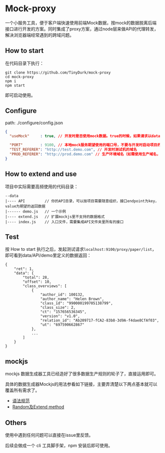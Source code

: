 # Mock-proxy

一个小服务工具，便于客户端快速使用前端Mock数据，按mock的数据脱离后端接口进行开发的方案。同时集成了proxy方案，通过node层来做API的代理转发，解决浏览器端经常遇到的跨域问题。

## How to start

在代码目录下执行：

```
git clone https://github.com/TinyDurk/mock-proxy
cd mock-proxy
npm i
npm start
```

即可启动使用。

## Configure

path: ./configure/config.json

```json
{
  "useMock"     : true, // 开发时是否使用mock数据。true的时候，如果请求以data API里key为endpoint的接口，则使用mock数据，否则使用后端接口实际数据。false则统一使用后端接口实际数据。

  "PORT"        : 9100, // 本地mock服务期望使用的端口号，不要与开发时启动项目的node端口一致，否则端口会被占用。
  "TEST_REFERER": "http://test.demo.com", // 开发时测试机的域名
  "PROD_REFERER": "http://prod.demo.com" // 生产环境域名（如需使用生产域名，修改此值，同时使用 npm run mock:prod 命令启动服务，不用 npm start）
}

```

## How to extend and use

项目中实际需要高频使用的代码目录：

```
--data
|---- API         // 你的API目录，可以按项目需要随意组织，接口endpoint为key，value为期望的返回数据
|------ demo.js   // 一个示例
|---- extend.js   // 扩展mockjs里不支持的数据格式
|---- index.js    // 入口文件，需要集成API文件夹里所有的接口
```


## Test

按 How to start 执行之后，发起测试请求```localhost:9100/proxy/paper/list```，即可看到data/API/demo里定义的数据返回：

```
{
    "ret": 1,
    "data": {
        "total": 28,
        "offset": 10,
        "class_overviews": [
            {
                "author_id": 100132,
                "author_name": "Helen Brown",
                "class_id": "990000199705138799",
                "class_size": 2,
                "ct": "157656536345",
                "version": "v1.0",
                "relation_id": "Ab209717-fCA2-83b8-3d9A-f4dae8CfAf03",
                "ut": "697590662867"
            },
            ...
        ]
    }
}
```

## mockjs

mockjs 数据生成器工具已经造好了很多数据生产规则的轮子了，直接运用即可。

具体的数据生成器Mockjs的用法参看如下链接，主要弄清楚以下两点基本就可以覆盖所有需求了。
- [语法规范](https://github.com/nuysoft/Mock/wiki/Syntax-Specification)
- [Random及Extend method](https://github.com/nuysoft/Mock/wiki/Mock.Random)

## Others

使用中遇到任何问题可以直接在issue里反馈。

后续会做成一个 cli 工具脚手架，npm 安装后即可使用。
